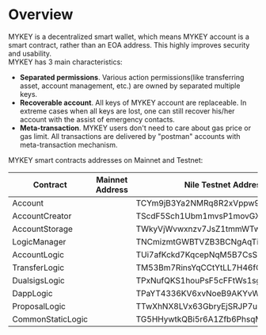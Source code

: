 # Overview  
MYKEY is a decentralized smart wallet, which means MYKEY account is a smart contract, rather than an EOA address. This highly improves security and usability.  
MYKEY has 3 main characteristics:  
- **Separated permissions**. Various action permissions(like transferring asset, account management, etc.) are owned by separated multiple keys.  
- **Recoverable account**. All keys of MYKEY account are replaceable. In extreme cases when all keys are lost, one can still recover his/her account with the assist of emergency contacts.  
- **Meta-transaction**. MYKEY users don't need to care about gas price or gas limit. All transactions are delivered by "postman" accounts with meta-transaction mechanism.


MYKEY smart contracts addresses on Mainnet and Testnet:

Contract     | Mainnet Address  | Nile Testnet Address
------------- | ------------- | ------------- 
Account  |  | TCYm9jB3Ya2NMRq8R2xVppw9bYkH1aTead
AccountCreator  |  | TScdF5Sch1Ubm1mvsP1movGXxaaFFQV8Su
AccountStorage  |  | TWkyVjWvwxnzv7JsZ1tmmWTwuXhr6hBMNG
LogicManager  |  | TNCmizmtGWBTVZB3BCNgAqTiQNeCb4pNGC
AccountLogic  |  | TUi7afKckd7KqcepNqM5B7CsSYwDKYBuw5
TransferLogic  |  | TM53Bm7RinsYqCCtYtLL7H46fCFrdK8aaW
DualsigsLogic  |  | TPxNufQKS1houPsF5cFFtWs1sgdPCokEJb
DappLogic  |  | TPaYT4336KV6xvNoeB9AKYvWnwEwbXyTck
ProposalLogic |  | TTwXhNX8LVx63GbryEjSRJP7uxeAoR8STp
CommonStaticLogic |  | TG5HHywtkQBi5r6A1Zfb6PhsqMMovX6uzw

